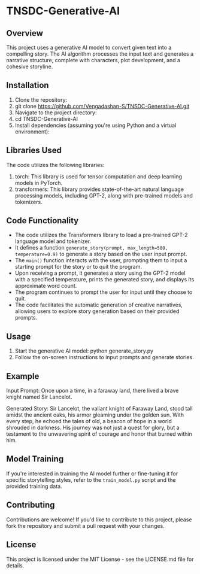 # TNSDC-Generative-AI

## Overview
This project uses a generative AI model to convert given text into a compelling story. The AI algorithm processes the input text and generates a narrative structure, complete with characters, plot development, and a cohesive storyline.

## Installation
1. Clone the repository:
2. git clone https://github.com/Vengadashan-S/TNSDC-Generative-AI.git
3. Navigate to the project directory:
4. cd TNSDC-Generative-AI
5. Install dependencies (assuming you're using Python and a virtual environment):

## Libraries Used
The code utilizes the following libraries:
1. torch: This library is used for tensor computation and deep learning models in PyTorch.
2. transformers: This library provides state-of-the-art natural language processing models, including GPT-2, along with pre-trained models and tokenizers.

## Code Functionality
- The code utilizes the Transformers library to load a pre-trained GPT-2 language model and tokenizer.
- It defines a function `generate_story(prompt, max_length=500, temperature=0.9)` to generate a story based on the user input prompt.
- The `main()` function interacts with the user, prompting them to input a starting prompt for the story or to quit the program.
- Upon receiving a prompt, it generates a story using the GPT-2 model with a specified temperature, prints the generated story, and displays its approximate word count.
- The program continues to prompt the user for input until they choose to quit.
- The code facilitates the automatic generation of creative narratives, allowing users to explore story generation based on their provided prompts.

## Usage
1. Start the generative AI model: python generate_story.py
2. Follow the on-screen instructions to input prompts and generate stories.

## Example
Input Prompt:
Once upon a time, in a faraway land, there lived a brave knight named Sir Lancelot.

Generated Story:
Sir Lancelot, the valiant knight of Faraway Land, stood tall amidst the ancient oaks, his armor gleaming under the golden sun. With every step, he echoed the tales of old, a beacon of hope in a world shrouded in darkness. His journey was not just a quest for glory, but a testament to the unwavering spirit of courage and honor that burned within him.

## Model Training
If you're interested in training the AI model further or fine-tuning it for specific storytelling styles, refer to the `train_model.py` script and the provided training data.

## Contributing
Contributions are welcome! If you'd like to contribute to this project, please fork the repository and submit a pull request with your changes.

## License
This project is licensed under the MIT License - see the LICENSE.md file for details.

